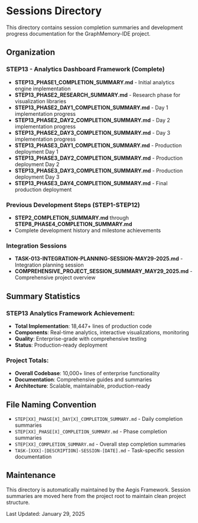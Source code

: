 # Sessions Directory

This directory contains session completion summaries and development progress documentation for the GraphMemory-IDE project.

## Organization

### STEP13 - Analytics Dashboard Framework (Complete)
- **STEP13_PHASE1_COMPLETION_SUMMARY.md** - Initial analytics engine implementation
- **STEP13_PHASE2_RESEARCH_SUMMARY.md** - Research phase for visualization libraries
- **STEP13_PHASE2_DAY1_COMPLETION_SUMMARY.md** - Day 1 implementation progress
- **STEP13_PHASE2_DAY2_COMPLETION_SUMMARY.md** - Day 2 implementation progress  
- **STEP13_PHASE2_DAY3_COMPLETION_SUMMARY.md** - Day 3 implementation progress
- **STEP13_PHASE3_DAY1_COMPLETION_SUMMARY.md** - Production deployment Day 1
- **STEP13_PHASE3_DAY2_COMPLETION_SUMMARY.md** - Production deployment Day 2
- **STEP13_PHASE3_DAY3_COMPLETION_SUMMARY.md** - Production deployment Day 3
- **STEP13_PHASE3_DAY4_COMPLETION_SUMMARY.md** - Final production deployment

### Previous Development Steps (STEP1-STEP12)
- **STEP2_COMPLETION_SUMMARY.md** through **STEP8_PHASE4_COMPLETION_SUMMARY.md**
- Complete development history and milestone achievements

### Integration Sessions
- **TASK-013-INTEGRATION-PLANNING-SESSION-MAY29-2025.md** - Integration planning session
- **COMPREHENSIVE_PROJECT_SESSION_SUMMARY_MAY29_2025.md** - Comprehensive project overview

## Summary Statistics

### STEP13 Analytics Framework Achievement:
- **Total Implementation**: 18,447+ lines of production code
- **Components**: Real-time analytics, interactive visualizations, monitoring
- **Quality**: Enterprise-grade with comprehensive testing
- **Status**: Production-ready deployment

### Project Totals:
- **Overall Codebase**: 10,000+ lines of enterprise functionality
- **Documentation**: Comprehensive guides and summaries
- **Architecture**: Scalable, maintainable, production-ready

## File Naming Convention

- `STEP[XX]_PHASE[X]_DAY[X]_COMPLETION_SUMMARY.md` - Daily completion summaries
- `STEP[XX]_PHASE[X]_COMPLETION_SUMMARY.md` - Phase completion summaries  
- `STEP[XX]_COMPLETION_SUMMARY.md` - Overall step completion summaries
- `TASK-[XXX]-[DESCRIPTION]-SESSION-[DATE].md` - Task-specific session documentation

## Maintenance

This directory is automatically maintained by the Aegis Framework. Session summaries are moved here from the project root to maintain clean project structure.

Last Updated: January 29, 2025 